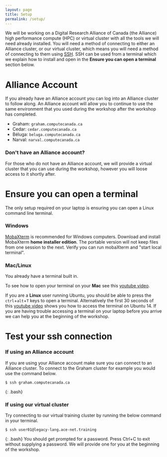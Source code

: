 ```yaml
---
layout: page
title: Setup
permalink: /setup/
---
```


We will be working on a Digital Research Alliance of Canada (the Alliance) high performance compute (HPC) or virtual cluster with all the tools we will need already installed. You will need a method of connecting to either an Alliance cluster, or our virtual cluster, which means you will need a method of connecting to them using [SSH](https://docs.alliancecan.ca/wiki/SSH). SSH can be used from a terminal which we explain how to install and open in the **Ensure you can open a terminal** section below.

# Alliance Account
If you already have an Alliance account you can log into an Alliance cluster to follow along. An Alliance account will allow you to continue to use the same environment that you used during the workshop after the workshop has completed.
* Graham: `graham.computecanada.ca`
* Cedar: `cedar.computecanada.ca`
* Béluga: `beluga.computecanada.ca`
* Narval: `narval.computecanada.ca`

### Don't have an Alliance account?
For those who do not have an Alliance account, we will provide a virtual cluster that you can use during the workshop, however you will loose access to it shortly after.

# Ensure you can open a terminal
The only setup required on your laptop is ensuring you can open a Linux command line terminal.

### Windows
[MobaXterm](http://mobaxterm.mobatek.net/) is recommended for Windows computers. Download and install MobaXterm **home installer edition**. The portable version will not keep files from one session to the next. Verify you can run mobaXterm and "start local terminal".

### Mac/Linux
You already have a terminal built in.

To see how to open your terminal on your **Mac** see this [youtube video](https://www.youtube.com/watch?v=zw7Nd67_aFw).

If you are a **Linux** user running Ubuntu, you should be able to press the `ctrl`+`alt`+`T` keys to open a terminal. Alternatively the first 30 seconds of this [youtube video](https://www.youtube.com/watch?v=_xUvH2iRizU) shows you how to access the terminal on Ubuntu 14. If you are having trouble accessing a terminal on your laptop before you arrive we can help you at the beginning of the workshop.

# Test your ssh connection

### If using an Alliance account
If you are using your Alliance account make sure you can connect to an Alliance cluster. To connect to the Graham cluster for example you would use the command below.
~~~
$ ssh graham.computecanada.ca
~~~
{: .bash}

### If using our virtual cluster
Try connecting to our virtual training cluster by running the below command in your terminal.
~~~
$ ssh user01@legacy-lang.ace-net.training
~~~
{: .bash}
You should get prompted for a password. Press Ctrl+C to exit without supplying a password. We will provide one for you at the beginning of the workshop.
